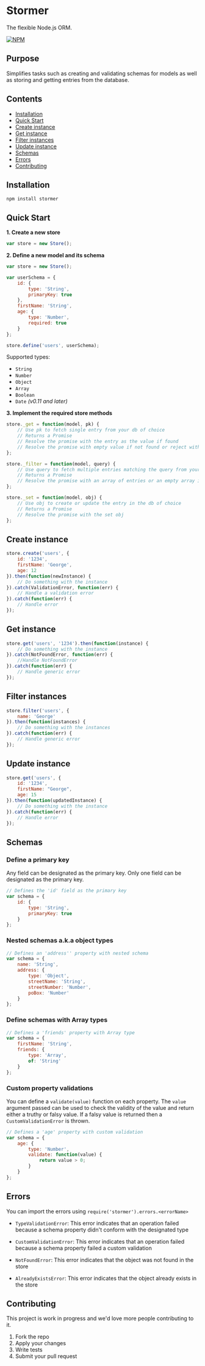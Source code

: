# Stormer
The flexible Node.js ORM.

[![NPM](https://nodei.co/npm/stormer.png?downloads=true&downloadRank=true&stars=true)](https://nodei.co/npm/stormer/)


## Purpose
Simplifies tasks such as creating and validating schemas for models as well as storing and getting entries from the database.


## Contents
- [Installation](#installation)
- [Quick Start](#quick-start)
- [Create instance](#create-instance)
- [Get instance](#get-instance)
- [Filter instances](#filter-instances)
- [Update instance](#update-instance)
- [Schemas](#schemas)
- [Errors](#errors)
- [Contributing](#contributing)


## Installation

```npm install stormer```

## Quick Start

**1. Create a new store**

```javascript
var store = new Store();
```

**2. Define a new model and its schema**

```javascript
var store = new Store();

var userSchema = {
    id: {
        type: 'String',
        primaryKey: true
    },
    firstName: 'String',
    age: {
        type: 'Number',
        required: true
    }
};

store.define('users', userSchema);
```

Supported types:
- `String`
- `Number`
- `Object`
- `Array`
- `Boolean`
- `Date` *(v0.11 and later)*

**3. Implement the required store methods**

```javascript
store._get = function(model, pk) {
    // Use pk to fetch single entry from your db of choice
    // Returns a Promise
    // Resolve the promise with the entry as the value if found
    // Resolve the promise with empty value if not found or reject with a NotFoundError 
};

store._filter = function(model, query) {
    // Use query to fetch multiple entries matching the query from your db of choice
    // Returns a Promise
    // Resolve the promise with an array of entries or an empty array if none is mathcing
};

store._set = function(model, obj) {
    // Use obj to create or update the entry in the db of choice
    // Returns a Promise
    // Resolve the promise with the set obj
};
```

## Create instance

```javascript
store.create('users', {
    id: '1234', 
    firstName: 'George', 
    age: 12
}).then(function(newInstance) {
    // Do something with the instance
}).catch(ValidationError, function(err) {
    // Handle a validation error 
}).catch(function(err) {
    // Handle error 
}); 
```

## Get instance

```javascript
store.get('users', '1234').then(function(instance) {
    // Do something with the instance
}).catch(NotFoundError, function(err) {
    //Handle NotFoundError
}).catch(function(err) {
    // Handle generic error
}); 
```

## Filter instances

```javascript
store.filter('users', {
    name: 'George'
}).then(function(instances) {
    // Do something with the instances
}).catch(function(err) {
    // Handle generic error
}); 
```

## Update instance

```javascript
store.get('users', {
    id: '1234',
    firstName: "George",
    age: 15
}).then(function(updatedInstance) {
    // Do something with the instance
}).catch(function(err) {
    // Handle error
});
```

## Schemas

### Define a primary key

Any field can be designated as the primary key. Only one field can be designated as the primary key.

```javascript
// Defines the 'id' field as the primary key
var schema = {
    id: {
        type: 'String',
        primaryKey: true
    }
};
```

### Nested schemas a.k.a object types

```javascript
// Defines an 'address'' property with nested schema
var schema = {
    name: 'String',
    address: {
        type: 'Object',
        streetName: 'String',
        streetNumber: 'Number',
        poBox: 'Number'
    }
};
```

### Define schemas with Array types

```javascript
// Defines a 'friends' property with Array type
var schema = {
    firstName: 'String',
    friends: {
        type: 'Array',
        of: 'String'
    }
};
```

### Custom property validations

You can define a ```validate(value)``` function on each property. The ```value``` argument passed can be used to check the validity of the value and return either a truthy or falsy value. If a falsy value is returned then a ```CustomValidationError``` is thrown.

```javascript
// Defines a 'age' property with custom validation
var schema = {
    age: {
        type: 'Number',
        validate: function(value) {
            return value > 0;
        }
    }
};
```

## Errors

You can import the errors using ``` require('stormer').errors.<errorName> ```

- ```TypeValidationError```: This error indicates that an operation failed because a schema property didn't conform with the designated type

- ```CustomValidationError```: This error indicates that an operation failed because a schema property failed a custom validation

- ```NotFoundError```: This error indicates that the object was not found in the store

- ```AlreadyExistsError```: This error indicates that the object already exists in the store

## Contributing

This project is work in progress and we'd love more people contributing to it. 

1. Fork the repo
2. Apply your changes
3. Write tests
4. Submit your pull request
